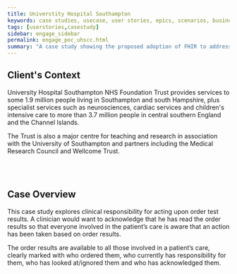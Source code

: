 ```yaml
---
title: Universtity Hospital Southampton
keywords: case studies, usecase, user stories, epics, scenarios, business analaysis, technical architecture, context, southampton, Connecting Care
tags: [userstories,casestudy]
sidebar: engage_sidebar
permalink: engage_poc_uhscc.html
summary: "A case study showing the proposed adoption of FHIR to address needs of University Hospital Southampthon NHS Foundation Trust. (Currently not implemented)"
---
```

<!--
{% include important.html content="Please write up your own Case Studies of Care Connect Profiles you have used in the wild. If possible please use the Care Connect Engagement Approach" %}
INTEROPen is working with health care providers and system vendors to prove the profiles defined within Care Connect. Please get in touch with INTEROPen to become help improve the community and fulfill the potential of Care Connect.
-->
## Client's Context ##

University Hospital Southampton NHS Foundation Trust provides services to some 1.9 million people living in Southampton and south Hampshire, plus specialist services such as neurosciences, cardiac services and children's intensive care to more than 3.7 million people in central southern England and the Channel Islands.

The Trust is also a major centre for teaching and research in association with the University of Southampton and partners including the Medical Research Council and Wellcome Trust.

<br><br>
## Case Overview ##

This case study explores clinical responsibility for acting upon order test results.
A clinician would want to acknowledge that he has read the order results so that everyone involved in the patient’s care is aware that an action has been taken based on order results.

The order results are available to all those involved in a patient’s care, clearly marked with who ordered them, who currently has responsibility for them, who has looked at/ignored them and who has acknowledged them.
<br><br>
